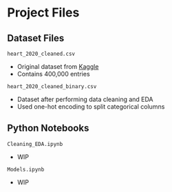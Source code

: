# Project Files

## Dataset Files
`heart_2020_cleaned.csv`
  - Original dataset from [Kaggle](https://www.kaggle.com/datasets/kamilpytlak/personal-key-indicators-of-heart-disease?resource=download)
  - Contains 400,000 entries
  
`heart_2020_cleaned_binary.csv`
  - Dataset after performing data cleaning and EDA
  - Used one-hot encoding to split categorical columns
  
## Python Notebooks
`Cleaning_EDA.ipynb`
  - WIP
  
`Models.ipynb`
  - WIP
